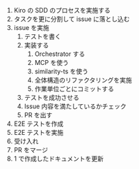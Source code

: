 1. Kiro の SDD のプロセスを実施する
2. タスクを更に分割して issue に落とし込む
3. issue を実施
   1. テストを書く
   2. 実装する
      1. Orchestrator する
      2. MCP を使う
      3. similarity-ts を使う
      4. 全体構造のリファクタリングを実施
      5. 作業単位ごとにコミットする
   3. テストを成功させる
   4. Issue 内容を満たしているかチェック
   5. PR を出す
4. E2E テストを作成
5. E2E テストを実施
6. 受け入れ
7. PR をマージ
8. 1 で作成したドキュメントを更新
